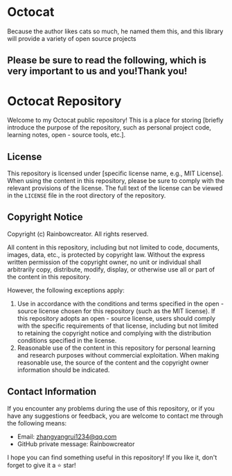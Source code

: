 # Octocat
Because the author likes cats so much, he named them this, and this library will provide a variety of open source projects

## Please be sure to read the following, which is very important to us and you!Thank you!

# Octocat Repository

Welcome to my Octocat public repository! This is a place for storing [briefly introduce the purpose of the repository, such as personal project code, learning notes, open - source tools, etc.].

## License
This repository is licensed under [specific license name, e.g., MIT License]. When using the content in this repository, please be sure to comply with the relevant provisions of the license. The full text of the license can be viewed in the `LICENSE` file in the root directory of the repository.

## Copyright Notice
Copyright (c) Rainbowcreator. All rights reserved.

All content in this repository, including but not limited to code, documents, images, data, etc., is protected by copyright law. Without the express written permission of the copyright owner, no unit or individual shall arbitrarily copy, distribute, modify, display, or otherwise use all or part of the content in this repository.

However, the following exceptions apply:
1. Use in accordance with the conditions and terms specified in the open - source license chosen for this repository (such as the MIT license). If this repository adopts an open - source license, users should comply with the specific requirements of that license, including but not limited to retaining the copyright notice and complying with the distribution conditions specified in the license.
2. Reasonable use of the content in this repository for personal learning and research purposes without commercial exploitation. When making reasonable use, the source of the content and the copyright owner information should be indicated.

## Contact Information
If you encounter any problems during the use of this repository, or if you have any suggestions or feedback, you are welcome to contact me through the following means:
- Email: zhangyangrui1234@qq.com
- GitHub private message: Rainbowcreator

I hope you can find something useful in this repository! If you like it, don't forget to give it a ⭐ star!
